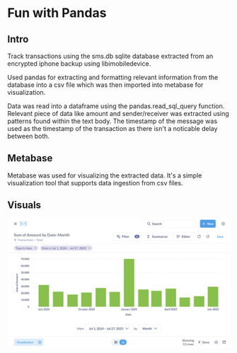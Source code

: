 # Fun with Pandas

## Intro
Track transactions using the sms.db sqlite database extracted from an encrypted iphone backup using libimobiledevice.

Used pandas for extracting and formatting relevant information from the database into a csv file which was then imported into metabase for visualization.

Data was read into a dataframe using the pandas.read_sql_query function. Relevant piece of data like amount and sender/receiver was extracted using patterns found within the text body. The timestamp of the message was used as the timestamp of the transaction as there isn't a noticable delay between both.

## Metabase

Metabase was used for visualizing the extracted data. It's a simple visualization tool that supports data ingestion from csv files. 

## Visuals
![bar graph](./visuals/bar_graph.png 'bar graph')
